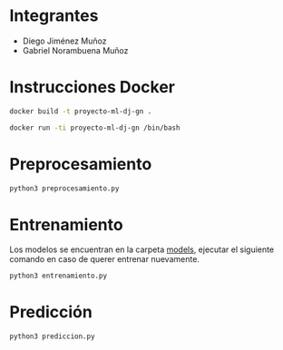 # Integrantes
- Diego Jiménez Muñoz
- Gabriel Norambuena Muñoz

# Instrucciones Docker
 ```bash
docker build -t proyecto-ml-dj-gn .
 ```
 ```bash
docker run -ti proyecto-ml-dj-gn /bin/bash
 ```

# Preprocesamiento
 ```bash
python3 preprocesamiento.py
 ```

# Entrenamiento
Los modelos se encuentran en la carpeta [models](models/), ejecutar el siguiente comando en caso de querer entrenar nuevamente.
 ```bash
python3 entrenamiento.py
 ```

# Predicción
 ```bash
python3 prediccion.py
 ```
